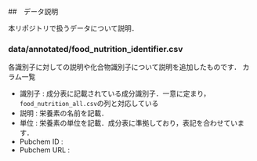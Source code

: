 ##　データ説明

本リポジトリで扱うデータについて説明．

### data/annotated/food_nutrition_identifier.csv

各識別子に対しての説明や化合物識別子について説明を追加したものです．
カラム一覧
- 識別子 : 成分表に記載されている成分識別子．一意に定まり，`food_nutrition_all.csv`の列と対応している
- 説明 : 栄養素の名前を記載．
- 単位 : 栄養素の単位を記載．成分表に準拠しており，表記を合わせています．
- Pubchem ID : 
- Pubchem URL : 